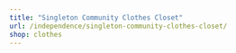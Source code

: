 ```yaml
---
title: "Singleton Community Clothes Closet"
url: /independence/singleton-community-clothes-closet/
shop: clothes
---
```

